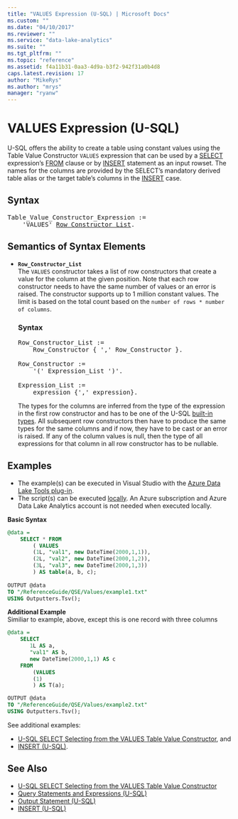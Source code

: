 ```yaml
---
title: "VALUES Expression (U-SQL) | Microsoft Docs"
ms.custom: ""
ms.date: "04/10/2017"
ms.reviewer: ""
ms.service: "data-lake-analytics"
ms.suite: ""
ms.tgt_pltfrm: ""
ms.topic: "reference"
ms.assetid: f4a11b31-0aa3-4d9a-b3f2-942f31a0b4d8
caps.latest.revision: 17
author: "MikeRys"
ms.author: "mrys"
manager: "ryanw"
---
```


# VALUES Expression (U-SQL)
U-SQL offers the ability to create a table using constant values using the Table Value Constructor `VALUES` expression that can be used by a [SELECT](select-expression-u-sql.md) expression’s [FROM](from-clause-u-sql.md) clause or by [INSERT](insert-u-sql.md) statement as an input rowset. The names for the columns are provided by the SELECT’s mandatory derived table alias or the target table’s columns in the [INSERT](insert-u-sql.md) case.   
  
## Syntax
<pre>
Table_Value_Constructor_Expression := 
    'VALUES' <a href="#RCL">Row_Constructor_List</a>.
</pre>
  
## Semantics of Syntax Elements  
* <a name="RCL"></a>**`Row_Constructor_List`**   
The `VALUES` constructor takes a list of row constructors that create a value for the column at the given position. Note that each row constructor needs to have the same number of values or an error is raised.  The constructor supports up to 1 million constant values. The limit is based on the total count based on the `number of rows * number of columns`.

  ### Syntax
  <pre>
  Row_Constructor_List := 
      Row_Constructor { ',' Row_Constructor }.<br />
  Row_Constructor := 
      '(' Expression_List ')'.<br />
  Expression_List := 
      expression {',' expression}.
  </pre>
  
  The types for the columns are inferred from the type of the expression in the first row constructor and has to be one of the U-SQL [built-in types](built-in-u-sql-types.md). All subsequent row constructors then have to produce the same types for the same columns and if now, they have to be cast or an error is raised. If any of the column values is null, then the type of all expressions for that column in all row constructor has to be nullable.   
 
## Examples 
- The example(s) can be executed in Visual Studio with the [Azure Data Lake Tools plug-in](https://www.microsoft.com/download/details.aspx?id=49504).  
- The script(s) can be executed [locally](https://docs.microsoft.com/azure/data-lake-analytics/data-lake-analytics-data-lake-tools-local-run).  An Azure subscription and Azure Data Lake Analytics account is not needed when executed locally.
 
**Basic Syntax**  
```sql
@data =  
    SELECT * FROM 
        ( VALUES
        (1L, "val1", new DateTime(2000,1,1)),
        (2L, "val2", new DateTime(2000,1,2)),
        (3L, "val3", new DateTime(2000,1,3))
        ) AS table(a, b, c);  
            
OUTPUT @data   
TO "/ReferenceGuide/QSE/Values/example1.txt" 
USING Outputters.Tsv();
```

**Additional Example**   
Similiar to example, above, except this is one record with three columns
```sql
@data = 
    SELECT 
       1L AS a,
       "val1" AS b,
       new DateTime(2000,1,1) AS c
    FROM 
        (VALUES 
        (1)
        ) AS T(a);

OUTPUT @data
TO "/ReferenceGuide/QSE/Values/example2.txt"
USING Outputters.Tsv();
```
   
See additional examples:
* [U-SQL SELECT Selecting from the VALUES Table Value Constructor](u-sql-select-selecting-from-the-values-table-value-constructor.md), and 
* [INSERT (U-SQL)](insert-u-sql.md).  

## See Also 
* [U-SQL SELECT Selecting from the VALUES Table Value Constructor](u-sql-select-selecting-from-the-values-table-value-constructor.md)  
* [Query Statements and Expressions (U-SQL)](query-statements-and-expressions-u-sql.md)  
* [Output Statement (U-SQL)](output-statement-u-sql.md)  
* [INSERT (U-SQL)](insert-u-sql.md)

